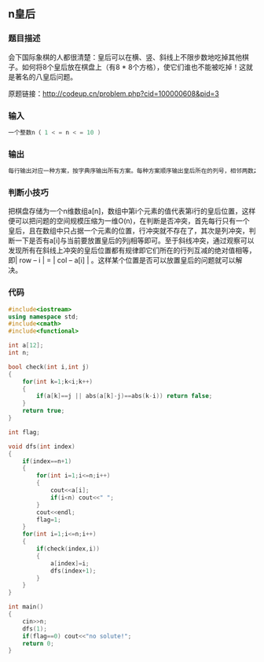 ## n皇后

### 题目描述
会下国际象棋的人都很清楚：皇后可以在横、竖、斜线上不限步数地吃掉其他棋子。如何将8个皇后放在棋盘上（有8 * 8个方格），使它们谁也不能被吃掉！这就是著名的八皇后问题。


原题链接：http://codeup.cn/problem.php?cid=100000608&pid=3

### 输入
```C++
一个整数n（ 1 < = n < = 10 )
```

### 输出
```C++
每行输出对应一种方案，按字典序输出所有方案。每种方案顺序输出皇后所在的列号，相邻两数之间用空格隔开。如果一组可行方案都没有，输出“no solute!”
```

### 判断小技巧
把棋盘存储为一个n维数组a[n]，数组中第i个元素的值代表第i行的皇后位置，这样便可以把问题的空间规模压缩为一维O(n)，在判断是否冲突，首先每行只有一个皇后，且在数组中只占据一个元素的位置，行冲突就不存在了，其次是列冲突，判断一下是否有a[i]与当前要放置皇后的列j相等即可。至于斜线冲突，通过观察可以发现所有在斜线上冲突的皇后位置都有规律即它们所在的行列互减的绝对值相等，即| row – i | = | col – a[i] | 。这样某个位置是否可以放置皇后的问题就可以解决。

### 代码
```C++
#include<iostream>
using namespace std;
#include<cmath>
#include<functional>

int a[12];
int n;

bool check(int i,int j)
{
	for(int k=1;k<i;k++)
	{
		if(a[k]==j || abs(a[k]-j)==abs(k-i)) return false;
	}
	return true;
}

int flag;

void dfs(int index)
{
	if(index==n+1)
	{
		for(int i=1;i<=n;i++)
		{
			cout<<a[i];
			if(i<n) cout<<" ";
		}
		cout<<endl;
		flag=1;
	}
	for(int i=1;i<=n;i++)
	{
		if(check(index,i))
		{
			a[index]=i;
			dfs(index+1);
		}
	}
}

int main()
{
	cin>>n;
	dfs(1);
	if(flag==0) cout<<"no solute!";
	return 0;
}
```
